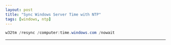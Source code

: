 ```yaml
---
layout: post
title: "Sync Windows Server Time with NTP"
tags: [windows, ntp]
---
```


```powershell
w32tm /resync /computer:time.windows.com /nowait
```

---
